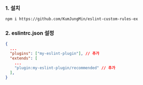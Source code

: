 ### 1. 설치
```bash
npm i https://github.com/KumJungMin/eslint-custom-rules-ex
```

### 2. eslintrc.json 설정
```json
{
  ...
  "plugins": ["my-eslint-plugin"], // 추가
  "extends": [
    ...
    "plugin:my-eslint-plugin/recommended" // 추가
  ],
}

```
